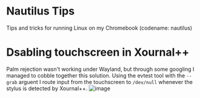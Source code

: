 # Nautilus Tips
Tips and tricks for running Linux on my Chromebook (codename: nautilus)

# Dsabling touchscreen in Xournal++
Palm rejection wasn't working under Wayland, but through some googling I managed to cobble together this solution. Using the evtest tool with the `--grab` arguent I route input from the touchscreen to `/dev/null` whenever the stylus is detected by Xournal++.
![image](https://user-images.githubusercontent.com/22671761/221425752-a047f110-35f3-478d-8735-05f89144e041.png)
